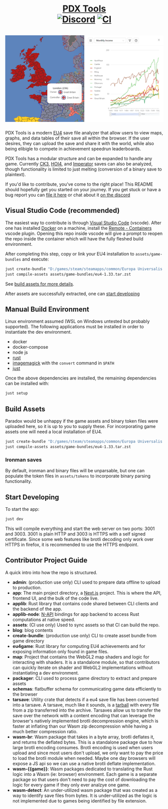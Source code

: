 <h1 align="center">
<a href="https://pdx.tools">PDX Tools</a>
  <br/>
  <a href="https://discord.gg/rCpNWQW"><img alt="Discord" src="https://img.shields.io/discord/712465396590182461?logo=discord&logoColor=white"></a> <a href="https://github.com/pdx-tools/pdx-tools/actions/workflows/ci.yml"><img alt="CI" src="https://github.com/pdx-tools/pdx-tools/actions/workflows/ci.yml/badge.svg"></a> 
<br/>
<br/>
  <img src="src/app/src/components/landing/headline.png?raw=true">
</h1>

PDX Tools is a modern [EU4](https://en.wikipedia.org/wiki/Europa_Universalis_IV) save file analyzer that allow users to view maps, graphs, and data tables of their save all within the browser. If the user desires, they can upload the save and share it with the world, while also being elibigle to compete in achievement speedrun leaderboards.

PDX Tools has a modular structure and can be expanded to handle any game. Currently [CK3](https://en.wikipedia.org/wiki/Crusader_Kings_III), [HOI4](https://en.wikipedia.org/wiki/Hearts_of_Iron_IV), and [Imperator](https://en.wikipedia.org/wiki/Imperator:_Rome) saves can also be analyzed, though functionality is limited to just melting (conversion of a binary save to plaintext).

If you'd like to contribute, you've come to the right place! This README should hopefully get you started on your journey. If you get stuck or have a bug report you can [file it here](issues) or chat about it [on the discord](https://discord.gg/rCpNWQW)

## Visual Studio Code (recommended)

The easiest way to contribute is through [Visual Studio Code](https://code.visualstudio.com/) (vscode). After one has installed [Docker](https://docs.docker.com/get-docker/) on a machine, install the [Remote - Containers](https://marketplace.visualstudio.com/items?itemName=ms-vscode-remote.remote-containers) vscode plugin. Opening this repo inside vscode will give a prompt to reopen the repo inside the container which will have the fully fleshed build environment.

After completing this step, copy or link your EU4 installation to `assets/game-bundles` and execute:

```bash
just create-bundle "D:/games/steam/steamapps/common/Europa Universalis IV" assets/game-bundles
just compile-assets assets/game-bundles/eu4-1.33.tar.zst
```

See [build assets for more details](#build-assets).

After assets are successfully extracted, one can [start developing](#start-developing)

## Manual Build Environment

Linux environment assumed (WSL on Windows untested but probably supported). The following applications must be installed in order to instantiate the dev environment.

- docker
- docker-compose
- node js
- [rust](https://www.rust-lang.org/tools/install)
- [imagemagick](https://imagemagick.org/index.php) with the `convert` command in `$PATH`
- [just](https://github.com/casey/just/releases/latest)

Once the above dependencies are installed, the remaining dependencies can be installed with:

```bash
just setup
```

## Build Assets

Paradox would be unhappy if the game assets and binary token files were uploaded here, so it is up to you to supply these. For incorporating game assets one will need a local installation of EU4.

```bash
just create-bundle "D:/games/steam/steamapps/common/Europa Universalis IV" assets/game-bundles
just compile-assets assets/game-bundles/eu4-1.33.tar.zst
```

### Ironman saves

By default, ironman and binary files will be unparsable, but one can populate the token files in `assets/tokens` to incorporate binary parsing functionality.

## Start Developing

To start the app:

```bash
just dev
```

This will compile everything and start the web server on two ports: 3001 and 3003. 3001 is plain HTTP and 3003 is HTTPS with a self signed certificate. Since some web features like brotli decoding only work over HTTPS in firefox, it is recommended to use the HTTPS endpoint.

## Contributor Project Guide

A quick intro into how the repo is structured.

- **admin**: (production use only) CLI used to prepare data offline to upload to production.
- **app**: The main project directory, a [Next.js](https://nextjs.org/) project. This is where the API, frontend UI, and the bulk of the code live.
- **applib**: Rust library that contains code shared between CLI clients and the backend of the app.
- **applib-node**: [N-API](https://nodejs.org/api/n-api.html#node-api) bindings for app backend to access Rust computations at native speed.
- **assets**: (CI use only) Used to sync assets so that CI can build the repo.
- **blog**: blog contents
- **create-bundle**: (production use only) CLI to create asset bundle from game directory
- **eu4game**: Rust library for computing EU4 achievements and for exposing information only found in game files.
- **map**: Project that contains the WebGL2 map shaders and logic for interacting with shaders. It is a standalone module, so that contributors can quickly iterate on shader and WebGL2 implementations without instantiating a dev environment.
- **packager**: CLI used to process game directory to extract and prepare assets
- **schemas**: flatbuffer schema for communicating game data efficiently to the browser
- **tarsave**: Utility crate that detects if a eu4 save file has been converted into a tarsave. A tarsave, much like it sounds, is a [tarball](https://en.wikipedia.org/wiki/Tar_(computing)) with every file from a zip transferred into the archive. Tarsaves allow us to transfer the save over the network with a content encoding that can leverage the browser's natively implemented brotli decompression engine, which is faster at inflating than our Wasm zip decompression while having a much better compression ratio.   
- **wasm-br**: Wasm package that takes in a byte array, brotli deflates it, and returns the deflated bytes. This is a standalone package due to how large brotli encoding consumes. Brotli encoding is used when users upload and since most users don't upload, we only want to pay the price to load the brotli module when needed. Maybe one day browsers will expose a JS api so we can use a native brotli deflate implementation.
- **wasm-{{game}}**: Wasm packages dedicated to translating the Rust logic into a Wasm (ie: browser) environment. Each game is a separate package so that users don't need to pay the cost of downloading the logic for every game if they only ever analzye one game.
- **wasm-detect**: An under-utilized wasm package that was created as a way to identify save files from bytes. It is under-utilized as the logic is not implemented due to games being identified by file extension.
